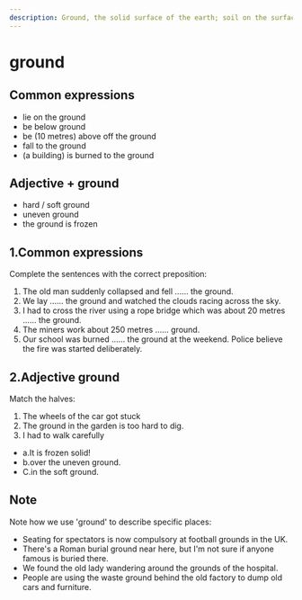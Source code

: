 ```yaml
---
description: Ground, the solid surface of the earth; soil on the surface of the earth. (地, 地面；土, 土地, 土壤)
---
```


# ground

## Common expressions

- lie on the ground
- be below ground
- be (10 metres) above off the ground
- fall to the ground
- (a building) is burned to the ground

## Adjective + ground

- hard / soft ground
- uneven ground
- the ground is frozen

## 1.Common expressions

Complete the sentences with the correct preposition:

1. The old man suddenly collapsed and fell ...... the ground.
2. We lay ...... the ground and watched the clouds racing across the sky.
3. I had to cross the river using a rope bridge which was about 20 metres ...... the ground.
4. The miners work about 250 metres ...... ground.
5. Our school was burned ...... the ground at the weekend. Police believe the fire was started deliberately.

## 2.Adjective ground

Match the halves:

1. The wheels of the car got stuck
2. The ground in the garden is too hard to dig.
3. I had to walk carefully

- a.It is frozen solid!
- b.over the uneven ground.
- C.in the soft ground.

## Note

Note how we use 'ground' to describe specific places:

- Seating for spectators is now compulsory at football grounds in the UK.
- There's a Roman burial ground near here, but I'm not sure if anyone famous is buried there.
- We found the old lady wandering around the grounds of the hospital.
- People are using the waste ground behind the old factory to dump old cars and furniture.
